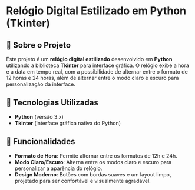 # Relógio Digital Estilizado em Python (Tkinter)


## 📌 Sobre o Projeto

Este projeto é um **relógio digital estilizado** desenvolvido em **Python** utilizando a biblioteca **Tkinter** para interface gráfica. O relógio exibe a hora e a data em tempo real, com a possibilidade de alternar entre o formato de 12 horas e 24 horas, além de alternar entre o modo claro e escuro para personalização da interface.

## 🚀 Tecnologias Utilizadas

- **Python** (versão 3.x)
- **Tkinter** (interface gráfica nativa do Python)

## 📎 Funcionalidades

- **Formato de Hora**: Permite alternar entre os formatos de 12h e 24h.
- **Modo Claro/Escuro**: Alterna entre os modos claro e escuro para personalizar a aparência do relógio.
- **Design Moderno**: Botões com bordas suaves e um layout limpo, projetado para ser confortável e visualmente agradável.
